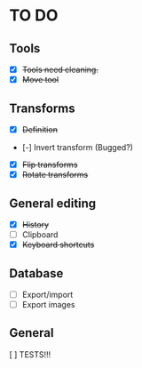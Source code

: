 # TO DO

## Tools
- [x] ~~Tools need cleaning.~~
- [x] ~~Move tool~~

## Transforms
- [x] ~~Definition~~
- [-] Invert transform (Bugged?)
- [x] ~~Flip transforms~~
- [x] ~~Rotate transforms~~

## General editing
- [x] ~~History~~
- [ ] Clipboard
- [x] ~~Keyboard shortcuts~~

## Database
- [ ] Export/import
- [ ] Export images

## General
[ ] TESTS!!!